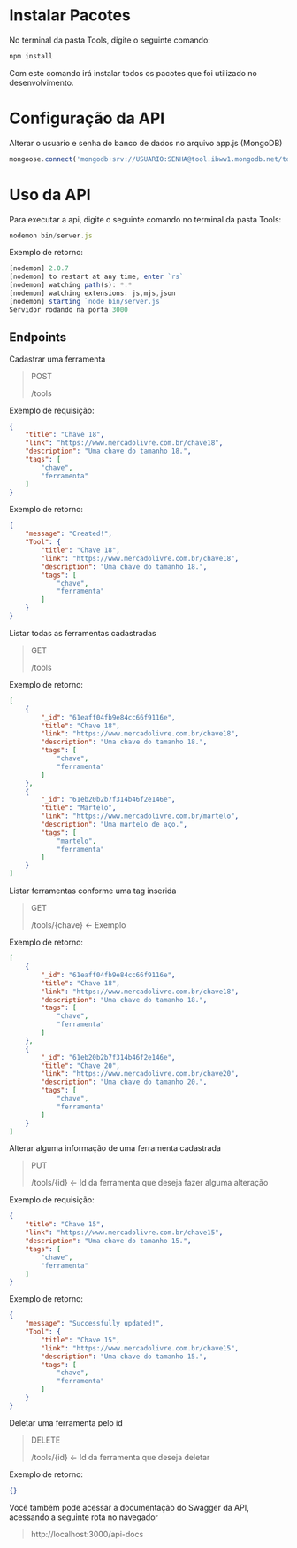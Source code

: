 # Instalar Pacotes

No terminal da pasta Tools, digite o seguinte comando:

```javascript
npm install
```

Com este comando irá instalar todos os pacotes que foi utilizado no desenvolvimento.

# Configuração da API

Alterar o usuario e senha do banco de dados no arquivo app.js
(MongoDB)

```javascript
mongoose.connect('mongodb+srv://USUARIO:SENHA@tool.ibww1.mongodb.net/tool?retryWrites=true&w=majority');
```

# Uso da API

Para executar a api, digite o seguinte comando no terminal da pasta Tools:
```javascript
nodemon bin/server.js
```

Exemplo de retorno:

```javascript
[nodemon] 2.0.7
[nodemon] to restart at any time, enter `rs`
[nodemon] watching path(s): *.*
[nodemon] watching extensions: js,mjs,json  
[nodemon] starting `node bin/server.js`     
Servidor rodando na porta 3000
```

## Endpoints

Cadastrar uma ferramenta

> POST
>
> /tools

Exemplo de requisição:

```json
{
    "title": "Chave 18",
    "link": "https://www.mercadolivre.com.br/chave18",
    "description": "Uma chave do tamanho 18.",
    "tags": [
        "chave",
        "ferramenta"
    ]
}
```

Exemplo de retorno:

```json
{
    "message": "Created!",
    "Tool": {
        "title": "Chave 18",
        "link": "https://www.mercadolivre.com.br/chave18",
        "description": "Uma chave do tamanho 18.",
        "tags": [
            "chave",
            "ferramenta"
        ]
    }
}
```

Listar todas as ferramentas cadastradas

> GET
>
> /tools

Exemplo de retorno:

```json
[
    {
        "_id": "61eaff04fb9e84cc66f9116e",
        "title": "Chave 18",
        "link": "https://www.mercadolivre.com.br/chave18",
        "description": "Uma chave do tamanho 18.",
        "tags": [
            "chave",
            "ferramenta"
        ]
    },
    {
        "_id": "61eb20b2b7f314b46f2e146e",
        "title": "Martelo",
        "link": "https://www.mercadolivre.com.br/martelo",
        "description": "Uma martelo de aço.",
        "tags": [
            "martelo",
            "ferramenta"
        ]
    }
]
```

Listar ferramentas conforme uma tag inserida

> GET
>
> /tools/{chave} <- Exemplo

Exemplo de retorno:

```json
[
    {
        "_id": "61eaff04fb9e84cc66f9116e",
        "title": "Chave 18",
        "link": "https://www.mercadolivre.com.br/chave18",
        "description": "Uma chave do tamanho 18.",
        "tags": [
            "chave",
            "ferramenta"
        ]
    },
    {
        "_id": "61eb20b2b7f314b46f2e146e",
        "title": "Chave 20",
        "link": "https://www.mercadolivre.com.br/chave20",
        "description": "Uma chave do tamanho 20.",
        "tags": [
            "chave",
            "ferramenta"
        ]
    }
]
```

Alterar alguma informação de uma ferramenta cadastrada

> PUT
>
> /tools/{id} <- Id da ferramenta que deseja fazer alguma alteração

Exemplo de requisição:

```json
{
    "title": "Chave 15",
    "link": "https://www.mercadolivre.com.br/chave15",
    "description": "Uma chave do tamanho 15.",
    "tags": [
        "chave",
        "ferramenta"
    ]
}
```

Exemplo de retorno:

```json
{
    "message": "Successfully updated!",
    "Tool": {
        "title": "Chave 15",
        "link": "https://www.mercadolivre.com.br/chave15",
        "description": "Uma chave do tamanho 15.",
        "tags": [
            "chave",
            "ferramenta"
        ]
    }
}
```

Deletar uma ferramenta pelo id

> DELETE
>
> /tools/{id} <- Id da ferramenta que deseja deletar

Exemplo de retorno:

```json
{}
```

Você também pode acessar a documentação do Swagger da API, acessando a seguinte rota no navegador
> http://localhost:3000/api-docs
